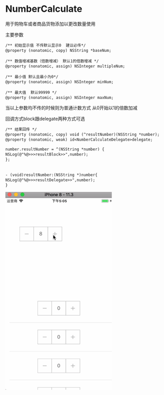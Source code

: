 # NumberCalculate

用于购物车或者商品货物添加以更改数量使用

主要参数 
```
/** 初始显示值 不传默认显示0  建议必传*/
@property (nonatomic, copy) NSString *baseNum;

/** 数值增减基数（倍数增减） 默认1的倍数增减 */
@property (nonatomic, assign) NSInteger multipleNum;

/** 最小值 默认且最小为0*/
@property (nonatomic, assign) NSInteger minNum;

/** 最大值  默认99999 */
@property (nonatomic, assign) NSInteger maxNum;
```
当以上参数均不传的时候则为普通计数方式 从0开始以1的倍数加减

回调方式block跟delegate两种方式可选
```
/** 结果回传 */
@property (nonatomic, copy) void (^resultNumber)(NSString *number);
@property (nonatomic, weak) id<NumberCalculateDelegate>delegate;
```

```
number.resultNumber = ^(NSString *number) {
NSLog(@"%@>>>resultBlock>>",number);
};


- (void)resultNumber:(NSString *)number{
NSLog(@"%@>>>resultDelegate>>",number);
}
```

![参考](https://github.com/XueYangLee/NumberCalculate/blob/master/screen.gif)
